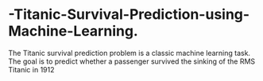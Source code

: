 # -Titanic-Survival-Prediction-using-Machine-Learning.
The Titanic survival prediction problem is a classic machine learning task. The goal is to predict whether a passenger survived the sinking of the RMS Titanic in 1912
